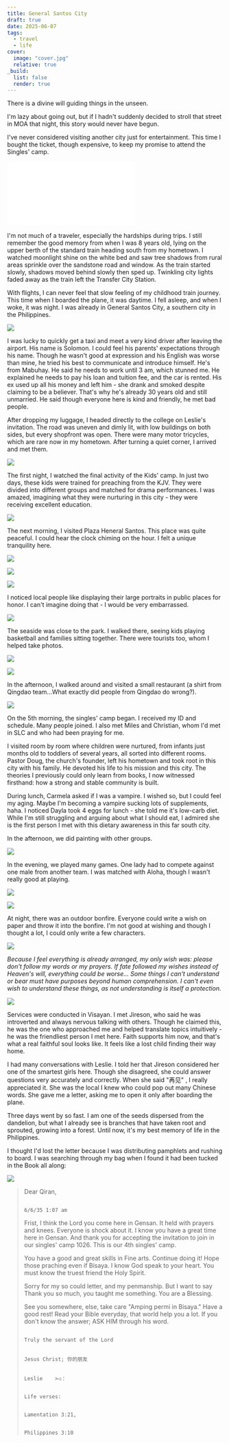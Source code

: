 ```yaml
---
title: General Santos City  
draft: true  
date: 2025-06-07  
tags:
  - travel
  - life
cover:
  image: "cover.jpg"
  relative: true
_build:
  list: false   
  render: true   
---
```


There is a divine will guiding things in the unseen.

I'm lazy about going out, but if I hadn't suddenly decided to stroll that street in MOA that night, this story would never have begun.

I've never considered visiting another city just for entertainment. This time I bought the ticket, though expensive, to keep my promise to attend the Singles' camp.    

![](plane.img)

I'm not much of a traveler, especially the hardships during trips. I still remember the good memory from when I was 8 years old, lying on the upper berth of the standard train heading south from my hometown. I watched moonlight shine on the white bed and saw tree shadows from rural areas sprinkle over the sandstone road and window. As the train started slowly, shadows moved behind slowly then sped up. Twinkling city lights faded away as the train left the Transfer City Station.

With flights, I can never feel that slow feeling of my childhood train journey. This time when I boarded the plane, it was daytime. I fell asleep, and when I woke, it was night. I was already in General Santos City, a southern city in the Philippines.

![](gensan-night.jpg)   

I was lucky to quickly get a taxi and meet a very kind driver after leaving the airport. His name is Solomon. I could feel his parents' expectations through his name. Though he wasn't good at expression and his English was worse than mine, he tried his best to communicate and introduce himself. He's from Mabuhay. He said he needs to work until 3 am, which stunned me. He explained he needs to pay his loan and tuition fee, and the car is rented. His ex used up all his money and left him - she drank and smoked despite claiming to be a believer. That's why he's already 30 years old and still unmarried. He said though everyone here is kind and friendly, he met bad people.     

After dropping my luggage, I headed directly to the college on Leslie's invitation. The road was uneven and dimly lit, with low buildings on both sides, but every shopfront was open. There were many motor tricycles, which are rare now in my hometown. After turning a quiet corner, I arrived and met them.

![](kidscamp.jpg)     

The first night, I watched the final activity of the Kids' camp. In just two days, these kids were trained for preaching from the KJV. They were divided into different groups and matched for drama performances. I was amazed, imagining what they were nurturing in this city - they were receiving excellent education.   

![](lane.jpg)     

The next morning, I visited Plaza Heneral Santos. This place was quite peaceful. I could hear the clock chiming on the hour. I felt a unique tranquility here.     

![](statue1.jpg)  

![](statue2.jpg)   

![](protrait.jpg)  

I noticed local people like displaying their large portraits in public places for honor. I can't imagine doing that - I would be very embarrassed.    

![](lion.jpg)

The seaside was close to the park. I walked there, seeing kids playing basketball and families sitting together. There were tourists too, whom I helped take photos.

![](basketball.jpg)        

![](gensanpicture.jpg)  

In the afternoon, I walked around and visited a small restaurant (a shirt from Qingdao team...What exactly did people from Qingdao do wrong?).

![](family.jpg)  

On the 5th morning, the singles' camp began. I received my ID and schedule. Many people joined. I also met Miles and Christian, whom I'd met in SLC and who had been praying for me.

I visited room by room where children were nurtured, from infants just months old to toddlers of several years, all sorted into different rooms. Pastor Doug, the church's founder, left his hometown and took root in this city with his family. He devoted his life to his mission and this city. The theories I previously could only learn from books, I now witnessed firsthand: how a strong and stable community is built.

During lunch, Carmela asked if I was a vampire. I wished so, but I could feel my aging. Maybe I'm becoming a vampire sucking lots of supplements, haha. I noticed Dayla took 4 eggs for lunch - she told me it's low-carb diet. While I'm still struggling and arguing about what I should eat, I admired she is the first person I met with this dietary awareness in this far south city.

In the afternoon, we did painting with other groups.

![](game1.jpg)  

In the evening, we played many games. One lady had to compete against one male from another team. I was matched with Aloha, though I wasn't really good at playing.

![](game2.jpg)  

![](game3.jpg)

At night, there was an outdoor bonfire. Everyone could write a wish on paper and throw it into the bonfire. I'm not good at wishing and though I thought a lot, I could only write a few characters.

![](bonfire.jpg)  

*Because I feel everything is already arranged, my only wish was: please don't follow my words or my prayers. If fate followed my wishes instead of Heaven's will, everything could be worse... Some things I can't understand or bear must have purposes beyond human comprehension. I can't even wish to understand these things, as not understanding is itself a protection.*     

![](platform.jpg)  

Services were conducted in Visayan. I met Jireson, who said he was introverted and always nervous talking with others. Though he claimed this, he was the one who approached me and helped translate topics intuitively - he was the friendliest person I met here. Faith supports him now, and that's what a real faithful soul looks like. It feels like a lost child finding their way home.

I had many conversations with Leslie. I told her that Jireson considered her one of the smartest girls here. Though she disagreed, she could answer questions very accurately and correctly. When she said "再见" , I really appreciated it. She was the  local I knew who could pop out many Chinese words. She gave me a letter, asking me to open it only after boarding the plane.

Three days went by so fast. I am one of the seeds dispersed from the dandelion, but what I already see is branches that have taken root and sprouted, growing into a forest. Until now, it's my best memory of life in the Philippines.

I thought I'd lost the letter because I was distributing pamphlets and rushing to board. I was searching through my bag when I found it had been tucked in the Book all along:    

![](letter.jpg)  

> Dear Qiran,                                                               
>
>                                                                                                                                                6/6/35 1:07 am
>
> Frist, I think the Lord you come here in Gensan. It held with prayers and knees. Everyone is shock about it. I know you have a great time here in Gensan. And thank you for accepting the invitation to join in our singles' camp 1026. This is our 4th singles' camp.    
>
> You have a good and great skills in  Fine arts. Continue doing it! Hope those praching even if Bisaya. I know God speak to your heart. You must know the truest friend the Holy Spirit.   
>
> Sorry for my so could letter, and my penmanship. But I want to say Thank you so much, you taught me something. You are a Blessing.   
>  
> See you somewhere, else, take care "Amping permi in Bisaya."  Have a good rest! Read your Bible everyday, that world help you a lot. If you don't know the answer; ASK HIM through his word.    
>
>                                                                                                                        Truly the servant of the Lord   
>
>                                                                                                                            Jesus Christ; 你的朋友              
>
>                                                                                                                                       Leslie    >◁：         
>
>                                                                                                                                              Life verses: 
>
>                                                                                                                                               Lamentation 3:21,  
>
>                                                                                                                                               Philippines 3:10
